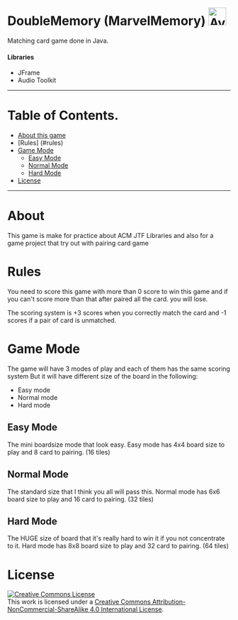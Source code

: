 # DoubleMemory (MarvelMemory) <img src="https://legendaorui.files.wordpress.com/2012/08/avengerings.gif" height="40" alt="Avenger logo" title="MarvelMemory">

Matching card game done in Java.

#### Libraries

- JFrame
- Audio Toolkit

-------

# Table of Contents.

- [About this game](#about)
- [Rules] (#rules)
- [Game Mode](#game-mode)
  - [Easy Mode](#easy-mode)
  - [Normal Mode](#normal-mode)
  - [Hard Mode](#hard-mode)
- [License](#license)

-------

# About

This game is make for practice about ACM JTF Libraries and also for a game project that try out with pairing card game

# Rules 

You need to score this game with more than 0 score to win this game and if you can't score more than that after paired
all the card. you will lose.

The scoring system is +3 scores when you correctly match the card and -1 scores if a pair of card is unmatched.

# Game Mode

The game will have 3 modes of play and each of them has the same scoring system 
But it will have different size of the board in the following:

- Easy mode
- Normal mode
- Hard mode

## Easy Mode

The mini boardsize mode that look easy.
Easy mode has 4x4 board size to play and 8 card to pairing. (16 tiles)

## Normal Mode

The standard size that I think you all will pass this.
Normal mode has 6x6 board size to play and 16 card to pairing. (32 tiles)

## Hard Mode

The HUGE size of board that it's really hard to win it if you not concentrate to it.
Hard mode has 8x8 board size to play and 32 card to pairing. (64 tiles)

# License

<a rel="license" href="http://creativecommons.org/licenses/by-nc-sa/4.0/"><img alt="Creative Commons License" style="border-width:0" src="https://i.creativecommons.org/l/by-nc-sa/4.0/88x31.png" /></a><br />This work is licensed under a <a rel="license" href="http://creativecommons.org/licenses/by-nc-sa/4.0/">Creative Commons Attribution-NonCommercial-ShareAlike 4.0 International License</a>.

